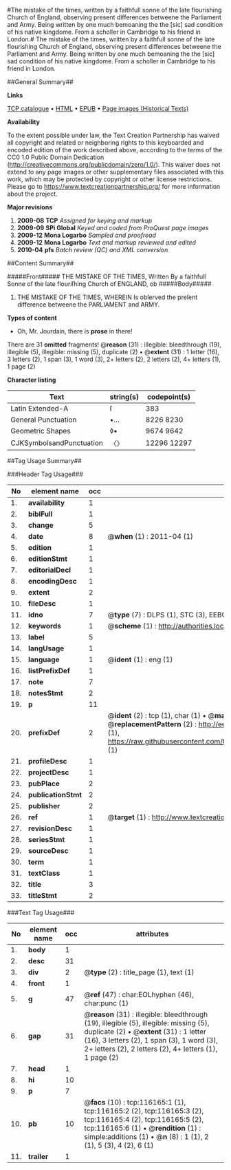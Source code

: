 #The mistake of the times, written by a faithfull sonne of the late flourishing Church of England, observing present differences betweene the Parliament and Army. Being written by one much bemoaning the the [sic] sad condition of his native kingdome. From a scholler in Cambridge to his friend in London.#
The mistake of the times, written by a faithfull sonne of the late flourishing Church of England, observing present differences betweene the Parliament and Army. Being written by one much bemoaning the the [sic] sad condition of his native kingdome. From a scholler in Cambridge to his friend in London.

##General Summary##

**Links**

[TCP catalogue](http://www.ota.ox.ac.uk/tcp/)  • 
[HTML](http://tei.it.ox.ac.uk/tcp/Texts-HTML/free/A89/A89178.html)  • 
[EPUB](http://tei.it.ox.ac.uk/tcp/Texts-EPUB/free/A89/A89178.epub) • 
[Page images (Historical Texts)](https://historicaltexts.jisc.ac.uk/eebo-99863947e)

**Availability**

To the extent possible under law, the Text Creation Partnership has waived all copyright and related or neighboring rights to this keyboarded and encoded edition of the work described above, according to the terms of the CC0 1.0 Public Domain Dedication (http://creativecommons.org/publicdomain/zero/1.0/). This waiver does not extend to any page images or other supplementary files associated with this work, which may be protected by copyright or other license restrictions. Please go to https://www.textcreationpartnership.org/ for more information about the project.

**Major revisions**

1. __2009-08__ __TCP__ *Assigned for keying and markup*
1. __2009-09__ __SPi Global__ *Keyed and coded from ProQuest page images*
1. __2009-12__ __Mona Logarbo__ *Sampled and proofread*
1. __2009-12__ __Mona Logarbo__ *Text and markup reviewed and edited*
1. __2010-04__ __pfs__ *Batch review (QC) and XML conversion*

##Content Summary##

#####Front#####
THE MISTAKE OF THE TIMES, Written By a faithfull Sonne of the late flouriſhing Church of ENGLAND, ob
#####Body#####

1. THE MISTAKE OF THE TIMES, WHEREIN Is obſerved the preſent difference betweene the PARLIAMENT and ARMY.

**Types of content**

  * Oh, Mr. Jourdain, there is **prose** in there!

There are 31 **omitted** fragments! 
 @__reason__ (31) : illegible: bleedthrough (19), illegible (5), illegible: missing (5), duplicate (2)  •  @__extent__ (31) : 1 letter (16), 3 letters (2), 1 span (3), 1 word (3), 2+ letters (2), 2 letters (2), 4+ letters (1), 1 page (2)

**Character listing**


|Text|string(s)|codepoint(s)|
|---|---|---|
|Latin Extended-A|ſ|383|
|General Punctuation|•…|8226 8230|
|Geometric Shapes|◊▪|9674 9642|
|CJKSymbolsandPunctuation|〈〉|12296 12297|

##Tag Usage Summary##

###Header Tag Usage###

|No|element name|occ|attributes|
|---|---|---|---|
|1.|__availability__|1||
|2.|__biblFull__|1||
|3.|__change__|5||
|4.|__date__|8| @__when__ (1) : 2011-04 (1)|
|5.|__edition__|1||
|6.|__editionStmt__|1||
|7.|__editorialDecl__|1||
|8.|__encodingDesc__|1||
|9.|__extent__|2||
|10.|__fileDesc__|1||
|11.|__idno__|7| @__type__ (7) : DLPS (1), STC (3), EEBO-CITATION (1), PROQUEST (1), VID (1)|
|12.|__keywords__|1| @__scheme__ (1) : http://authorities.loc.gov/ (1)|
|13.|__label__|5||
|14.|__langUsage__|1||
|15.|__language__|1| @__ident__ (1) : eng (1)|
|16.|__listPrefixDef__|1||
|17.|__note__|7||
|18.|__notesStmt__|2||
|19.|__p__|11||
|20.|__prefixDef__|2| @__ident__ (2) : tcp (1), char (1)  •  @__matchPattern__ (2) : ([0-9\-]+):([0-9IVX]+) (1), (.+) (1)  •  @__replacementPattern__ (2) : http://eebo.chadwyck.com/downloadtiff?vid=$1&page=$2 (1), https://raw.githubusercontent.com/textcreationpartnership/Texts/master/tcpchars.xml#$1 (1)|
|21.|__profileDesc__|1||
|22.|__projectDesc__|1||
|23.|__pubPlace__|2||
|24.|__publicationStmt__|2||
|25.|__publisher__|2||
|26.|__ref__|1| @__target__ (1) : http://www.textcreationpartnership.org/docs/. (1)|
|27.|__revisionDesc__|1||
|28.|__seriesStmt__|1||
|29.|__sourceDesc__|1||
|30.|__term__|1||
|31.|__textClass__|1||
|32.|__title__|3||
|33.|__titleStmt__|2||


###Text Tag Usage###

|No|element name|occ|attributes|
|---|---|---|---|
|1.|__body__|1||
|2.|__desc__|31||
|3.|__div__|2| @__type__ (2) : title_page (1), text (1)|
|4.|__front__|1||
|5.|__g__|47| @__ref__ (47) : char:EOLhyphen (46), char:punc (1)|
|6.|__gap__|31| @__reason__ (31) : illegible: bleedthrough (19), illegible (5), illegible: missing (5), duplicate (2)  •  @__extent__ (31) : 1 letter (16), 3 letters (2), 1 span (3), 1 word (3), 2+ letters (2), 2 letters (2), 4+ letters (1), 1 page (2)|
|7.|__head__|1||
|8.|__hi__|10||
|9.|__p__|7||
|10.|__pb__|10| @__facs__ (10) : tcp:116165:1 (1), tcp:116165:2 (2), tcp:116165:3 (2), tcp:116165:4 (2), tcp:116165:5 (2), tcp:116165:6 (1)  •  @__rendition__ (1) : simple:additions (1)  •  @__n__ (8) : 1 (1), 2 (1), 5 (3), 4 (2), 6 (1)|
|11.|__trailer__|1||

